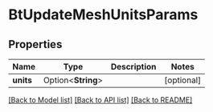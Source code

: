 # BtUpdateMeshUnitsParams

## Properties

Name | Type | Description | Notes
------------ | ------------- | ------------- | -------------
**units** | Option<**String**> |  | [optional]

[[Back to Model list]](../README.md#documentation-for-models) [[Back to API list]](../README.md#documentation-for-api-endpoints) [[Back to README]](../README.md)


